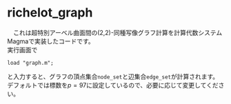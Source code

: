 # richelot_graph

　これは超特別アーベル曲面間の(2,2)-同種写像グラフ計算を計算代数システムMagmaで実装したコードです。<br>
実行画面で
```
load "graph.m";
```
と入力すると、グラフの頂点集合`node_set`と辺集合`edge_set`が計算されます。デフォルトでは標数を$p = 97$に設定しているので、必要に応じて変更してください。
